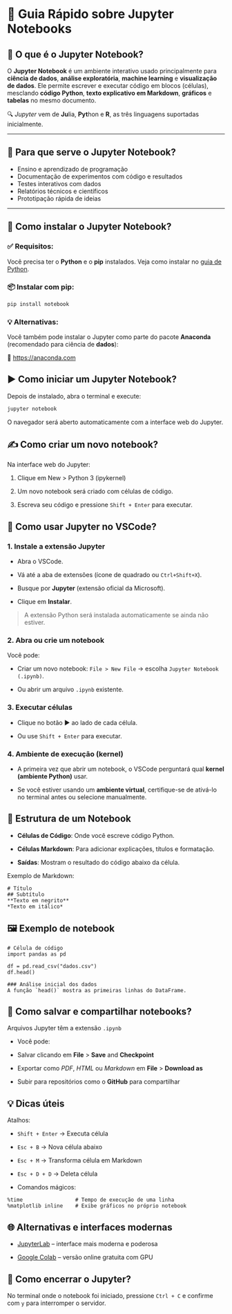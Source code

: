 # 📘 Guia Rápido sobre Jupyter Notebooks

## 🧠 O que é o Jupyter Notebook?

O **Jupyter Notebook** é um ambiente interativo usado principalmente para **ciência de dados**, **análise exploratória**, **machine learning** e **visualização de dados**. Ele permite escrever e executar código em blocos (células), mesclando **código Python**, **texto explicativo em Markdown**, **gráficos** e **tabelas** no mesmo documento.

🔍 *Jupyter* vem de **Ju**lia, **Pyt**hon e **R**, as três linguagens suportadas inicialmente.

---

## 🎯 Para que serve o Jupyter Notebook?

- Ensino e aprendizado de programação
- Documentação de experimentos com código e resultados
- Testes interativos com dados
- Relatórios técnicos e científicos
- Prototipação rápida de ideias

---

## 🚀 Como instalar o Jupyter Notebook?

### ✅ Requisitos:
Você precisa ter o **Python** e o **pip** instalados. Veja como instalar no [guia de Python](https://pypi.org/project/notebook/).

### 📦 Instalar com pip:
```sh
pip install notebook
```

### 💡 Alternativas:
Você também pode instalar o Jupyter como parte do pacote **Anaconda** (recomendado para ciência de **dados**):

🔗 https://anaconda.com

## ▶️ Como iniciar um Jupyter Notebook?
Depois de instalado, abra o terminal e execute:

```sh
jupyter notebook
```
O navegador será aberto automaticamente com a interface web do Jupyter.

## ✍️ Como criar um novo notebook?
Na interface web do Jupyter:

1. Clique em New > Python 3 (ipykernel)

2. Um novo notebook será criado com células de código.

3. Escreva seu código e pressione `Shift + Enter` para executar.

## 📝 Como usar Jupyter no VSCode?

### 1. **Instale a extensão Jupyter**

-  Abra o VSCode.

- Vá até a aba de extensões (ícone de quadrado ou `Ctrl+Shift+X`).

- Busque por **Jupyter** (extensão oficial da Microsoft).

- Clique em **Instalar**.

> A extensão Python será instalada automaticamente se ainda não estiver.

### 2. Abra ou crie um notebook
Você pode:

- Criar um novo notebook: `File > New File` → escolha `Jupyter Notebook (.ipynb)`.

- Ou abrir um arquivo `.ipynb` existente.

### 3. Executar células
- Clique no botão ▶️ ao lado de cada célula.

- Ou use `Shift + Enter` para executar.

### 4. Ambiente de execução (kernel)
- A primeira vez que abrir um notebook, o VSCode perguntará qual **kernel (ambiente Python)** usar.

- Se você estiver usando um **ambiente virtual**, certifique-se de ativá-lo no terminal antes ou selecione manualmente.

## 🧩 Estrutura de um Notebook
- **Células de Código**: Onde você escreve código Python.

- **Células Markdown**: Para adicionar explicações, títulos e formatação.

- **Saídas**: Mostram o resultado do código abaixo da célula.

Exemplo de Markdown:

```
# Título
## Subtítulo
**Texto em negrito**
*Texto em itálico*
```

## 🖼️ Exemplo de notebook

```
# Célula de código
import pandas as pd

df = pd.read_csv("dados.csv")
df.head()
```
```
### Análise inicial dos dados
A função `head()` mostra as primeiras linhas do DataFrame.
```

## 📁 Como salvar e compartilhar notebooks?
Arquivos Jupyter têm a extensão `.ipynb`

- Você pode:

- Salvar clicando em **File** > **Save** and **Checkpoint**

- Exportar como *PDF*, *HTML* ou *Markdown* em **File** > **Download as**

- Subir para repositórios como o **GitHub** para compartilhar

## 💡 Dicas úteis
Atalhos:

- `Shift + Enter` → Executa célula

- `Esc + B` → Nova célula abaixo

- `Esc + M` → Transforma célula em Markdown

- `Esc + D + D` → Deleta célula

- Comandos mágicos:

```
%time                 # Tempo de execução de uma linha
%matplotlib inline    # Exibe gráficos no próprio notebook
```

## 🌐 Alternativas e interfaces modernas 

- [JupyterLab](https://jupyterlab.readthedocs.io/en/latest/) – interface mais moderna e poderosa

- [Google Colab](https://colab.research.google.com) – versão online gratuita com GPU

## 🛑 Como encerrar o Jupyter?
No terminal onde o notebook foi iniciado, pressione `Ctrl + C` e confirme com `y` para interromper o servidor.
